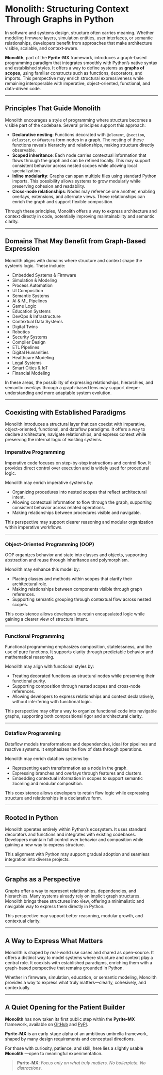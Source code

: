 # Monolith: Structuring Context Through Graphs in Python

In software and systems design, structure often carries meaning. Whether modeling firmware layers, simulation entities, user interfaces, or semantic relationships, developers benefit from approaches that make architecture visible, scalable, and context-aware.

**Monolith**, part of the **Pyrite-MX** framework, introduces a graph-based programming paradigm that integrates smoothly with Python’s native syntax and established styles. It offers a way to define systems as  **graphs of scopes**, using familiar constructs such as functions, decorators, and imports. This perspective may enrich structural expressiveness while remaining interoperable with imperative, object-oriented, functional, and data-driven code.

---

## Principles That Guide Monolith

Monolith encourages a style of programming where structure becomes a visible part of the codebase. Several principles support this approach:

* **Declarative nesting**: Functions decorated with `@element`, `@section`, `@cluster`, or `@feature` form nodes in a graph. The nesting of these functions reveals hierarchy and relationships, making structure directly observable.
* **Scoped inheritance**: Each node carries contextual information that flows through the graph and can be refined locally. This may support consistent behavior across nested scopes while allowing local specialization.
* **Inline modularity**: Graphs can span multiple files using standard Python imports. This possibility allows systems to grow modularly while preserving cohesion and readability.
* **Cross-node relationships**: Nodes may reference one another, enabling overlays, extensions, and alternate views. These relationships can enrich the graph and support flexible composition.

Through these principles, Monolith offers a way to express architecture and context directly in code, potentially improving maintainability and semantic clarity.

---

## Domains That May Benefit from Graph-Based Expression

Monolith aligns with domains where structure and context shape the system’s logic. These include:

* Embedded Systems & Firmware
* Simulation & Modeling
* Process Automation
* UI Composition
* Semantic Systems
* AI & ML Pipelines
* Game Logic
* Education Systems
* DevOps & Infrastructure
* Contextual Data Systems
* Digital Twins
* Robotics
* Security Systems
* Compiler Design
* ETL Pipelines
* Digital Humanities
* Healthcare Modeling
* Legal Systems
* Smart Cities & IoT
* Financial Modeling

In these areas, the possibility of expressing relationships, hierarchies, and semantic overlays through a graph-based lens may support deeper understanding and more adaptable system evolution.

---

## Coexisting with Established Paradigms

Monolith introduces a structural layer that can coexist with imperative, object-oriented, functional, and dataflow paradigms. It offers a way to declare architecture, navigate relationships, and express context while preserving the internal logic of existing systems.

### Imperative Programming

Imperative code focuses on step-by-step instructions and control flow. It provides direct control over execution and is widely used for procedural logic.

Monolith may enrich imperative systems by:

* Organizing procedures into nested scopes that reflect architectural intent.
* Allowing contextual information to flow through the graph, supporting consistent behavior across related operations.
* Making relationships between procedures visible and navigable.

This perspective may support clearer reasoning and modular organization within imperative workflows.

---

### Object-Oriented Programming (OOP)

OOP organizes behavior and state into classes and objects, supporting abstraction and reuse through inheritance and polymorphism.

Monolith may enhance this model by:

* Placing classes and methods within scopes that clarify their architectural role.
* Making relationships between components visible through graph references.
* Supporting semantic grouping through contextual flow across nested scopes.

This coexistence allows developers to retain encapsulated logic while gaining a clearer view of structural intent.

---

### Functional Programming

Functional programming emphasizes composition, statelessness, and the use of pure functions. It supports clarity through predictable behavior and mathematical reasoning.

Monolith may align with functional styles by:

* Treating decorated functions as structural nodes while preserving their functional purity.
* Supporting composition through nested scopes and cross-node references.
* Allowing developers to express relationships and context declaratively, without interfering with functional logic.

This perspective may offer a way to organize functional code into navigable graphs, supporting both compositional rigor and architectural clarity.

---

### Dataflow Programming

Dataflow models transformations and dependencies, ideal for pipelines and reactive systems. It emphasizes the flow of data through operations.

Monolith may enrich dataflow systems by:

* Representing each transformation as a node in the graph.
* Expressing branches and overlays through features and clusters.
* Embedding contextual information in scopes to support semantic zooming and modular composition.

This coexistence allows developers to retain flow logic while expressing structure and relationships in a declarative form.

---

## Rooted in Python

Monolith operates entirely within Python’s ecosystem. It uses standard decorators and functions and integrates with existing codebases. Developers maintain full control over behavior and composition while gaining a new way to express structure.

This alignment with Python may support gradual adoption and seamless integration into diverse projects.

---

## Graphs as a Perspective

Graphs offer a way to represent relationships, dependencies, and hierarchies. Many systems already rely on implicit graph structures. Monolith brings these structures into view, offering a minimalistic and navigable way to express them directly in Python.

This perspective may support better reasoning, modular growth, and contextual clarity.

---

## A Way to Express What Matters

Monolith is shaped by real-world use cases and shared as open-source. It offers a distinct way to model systems where structure and context play a central role. It coexists with established paradigms, enriching them with a graph-based perspective that remains grounded in Python.

Whether in firmware, simulation, education, or semantic modeling, Monolith provides a way to express what truly matters—clearly, cohesively, and contextually.

---


## A Quiet Opening for the Patient Builder

**Monolith** has now taken its first public step within the **Pyrite-MX** framework, available on [GitHub](https://github.com/quadrantica/pyrite-mx) and [PyPI](https://pypi.org/project/pyrite-mx/).

**Pyrite-MX** is an early-stage alpha of an ambitious umbrella framework, shaped by many design requirements and conceptual directions.

For those with curiosity, patience, and skill, here lies a slightly usable  **Monolith** —open to meaningful experimentation.

> **Pyrite-MX**: *Focus only on what truly matters. No boilerplate. No distractions.*
